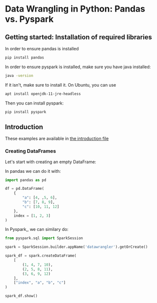 # Data Wrangling in Python: Pandas vs. Pyspark

## Getting started: Installation of required libraries
In order to ensure pandas is installed
```bash
pip install pandas
```

In order to ensure pyspark is installed, make sure you have java installed:
```bash
java -version
```

If it isn't, make sure to install it. On Ubuntu, you can use 
```bash
apt install openjdk-11-jre-headless
```

Then you can install pyspark:
```bash
pip install pyspark
```

## Introduction
These examples are available in [the introduction file](introduction.py)

### Creating DataFrames
Let's start with creating an empty DataFrame:

In pandas we can do it with:

```python
import pandas as pd

df = pd.DataFrame(
    {
        "a": [4, ,5, 6],
        "b": [7, 8, 9],
        "c": [10, 11, 12]
    },
    index = [1, 2, 3]
)
```

In Pyspark,, we can similary do:

```python
from pyspark.sql import SparkSession

spark = SparkSession.builder.appName('datawrangler').getOrCreate()

spark_df = spark.createDataFrame(
    [
        (1, 4, 7, 10),
        (2, 5, 8, 11),
        (3, 6, 9, 12)
    ],
    ["index", "a", "b", "c"]
)

spark_df.show()
```